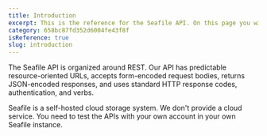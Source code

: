 ```yaml
---
title: Introduction
excerpt: This is the reference for the Seafile API. On this page you will find everything you need to use the Seafile API.
category: 658bc87fd352d6004fe43f8f
isReference: true
slug: introduction
---
```


The Seafile API is organized around REST. Our API has predictable resource-oriented URLs, accepts form-encoded request bodies, returns JSON-encoded responses, and uses standard HTTP response codes, authentication, and verbs.

 Seafile is a self-hosted cloud storage system. We don't provide a cloud service. You need to test the APIs with your own account in your own Seafile instance.
